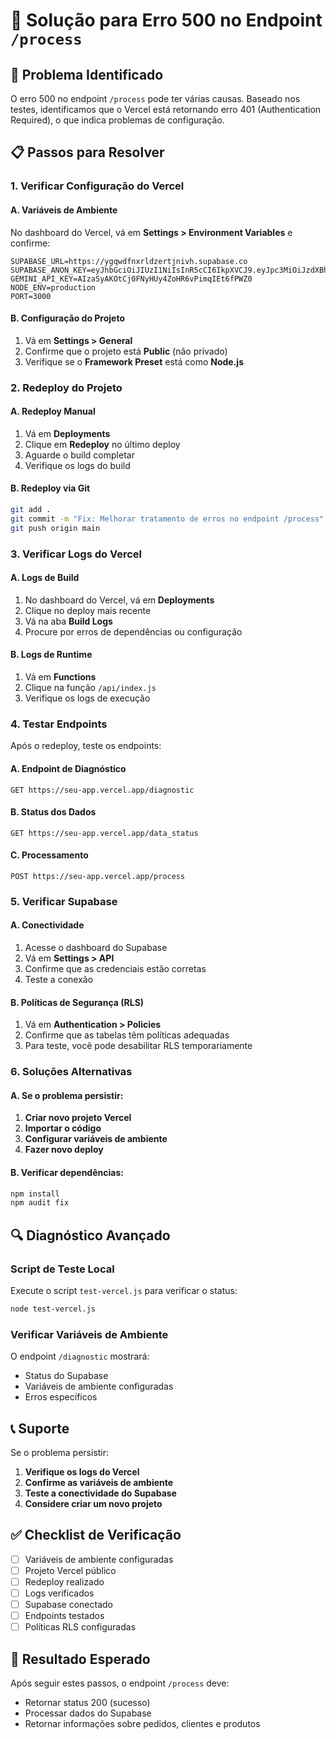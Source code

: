 # 🔧 Solução para Erro 500 no Endpoint `/process`

## 🚨 Problema Identificado

O erro 500 no endpoint `/process` pode ter várias causas. Baseado nos testes, identificamos que o Vercel está retornando erro 401 (Authentication Required), o que indica problemas de configuração.

## 📋 Passos para Resolver

### 1. Verificar Configuração do Vercel

#### A. Variáveis de Ambiente
No dashboard do Vercel, vá em **Settings > Environment Variables** e confirme:

```
SUPABASE_URL=https://ygqwdfnxrldzertjnivh.supabase.co
SUPABASE_ANON_KEY=eyJhbGciOiJIUzI1NiIsInR5cCI6IkpXVCJ9.eyJpc3MiOiJzdXBhYmFzZSIsInJlZiI6InlncXdkZm54cmxkemVydGpuaXZoIiwicm9sZSI6ImFub24iLCJpYXQiOjE3NTU0NDI5NTYsImV4cCI6MjA3MTAxODk1Nn0.I6vkeTgujDkNQH2PIKNnicof0Za_XIkb0XJ9uS6boX0
GEMINI_API_KEY=AIzaSyAKOtCj0FNyHUy4ZoHR6vPimqIEt6fPWZ0
NODE_ENV=production
PORT=3000
```

#### B. Configuração do Projeto
1. Vá em **Settings > General**
2. Confirme que o projeto está **Public** (não privado)
3. Verifique se o **Framework Preset** está como **Node.js**

### 2. Redeploy do Projeto

#### A. Redeploy Manual
1. Vá em **Deployments**
2. Clique em **Redeploy** no último deploy
3. Aguarde o build completar
4. Verifique os logs do build

#### B. Redeploy via Git
```bash
git add .
git commit -m "Fix: Melhorar tratamento de erros no endpoint /process"
git push origin main
```

### 3. Verificar Logs do Vercel

#### A. Logs de Build
1. No dashboard do Vercel, vá em **Deployments**
2. Clique no deploy mais recente
3. Vá na aba **Build Logs**
4. Procure por erros de dependências ou configuração

#### B. Logs de Runtime
1. Vá em **Functions**
2. Clique na função `/api/index.js`
3. Verifique os logs de execução

### 4. Testar Endpoints

Após o redeploy, teste os endpoints:

#### A. Endpoint de Diagnóstico
```
GET https://seu-app.vercel.app/diagnostic
```

#### B. Status dos Dados
```
GET https://seu-app.vercel.app/data_status
```

#### C. Processamento
```
POST https://seu-app.vercel.app/process
```

### 5. Verificar Supabase

#### A. Conectividade
1. Acesse o dashboard do Supabase
2. Vá em **Settings > API**
3. Confirme que as credenciais estão corretas
4. Teste a conexão

#### B. Políticas de Segurança (RLS)
1. Vá em **Authentication > Policies**
2. Confirme que as tabelas têm políticas adequadas
3. Para teste, você pode desabilitar RLS temporariamente

### 6. Soluções Alternativas

#### A. Se o problema persistir:
1. **Criar novo projeto Vercel**
2. **Importar o código**
3. **Configurar variáveis de ambiente**
4. **Fazer novo deploy**

#### B. Verificar dependências:
```bash
npm install
npm audit fix
```

## 🔍 Diagnóstico Avançado

### Script de Teste Local
Execute o script `test-vercel.js` para verificar o status:

```bash
node test-vercel.js
```

### Verificar Variáveis de Ambiente
O endpoint `/diagnostic` mostrará:
- Status do Supabase
- Variáveis de ambiente configuradas
- Erros específicos

## 📞 Suporte

Se o problema persistir:

1. **Verifique os logs do Vercel**
2. **Confirme as variáveis de ambiente**
3. **Teste a conectividade do Supabase**
4. **Considere criar um novo projeto**

## ✅ Checklist de Verificação

- [ ] Variáveis de ambiente configuradas
- [ ] Projeto Vercel público
- [ ] Redeploy realizado
- [ ] Logs verificados
- [ ] Supabase conectado
- [ ] Endpoints testados
- [ ] Políticas RLS configuradas

## 🎯 Resultado Esperado

Após seguir estes passos, o endpoint `/process` deve:
- Retornar status 200 (sucesso)
- Processar dados do Supabase
- Retornar informações sobre pedidos, clientes e produtos
